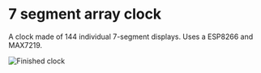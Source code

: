 # 7 segment array clock
A clock made of 144 individual 7-segment displays. Uses a ESP8266 and MAX7219.

![Finished clock](media/finished.jpg)